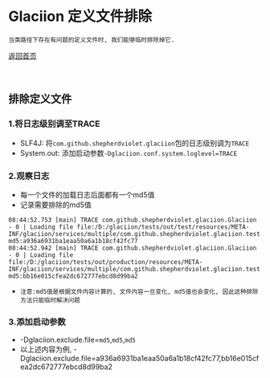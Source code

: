 # Glaciion 定义文件排除

```text
当类路径下存在有问题的定义文件时, 我们能够临时排除掉它. 
```

[返回首页](https://github.com/shepherdviolet/glaciion/blob/master/docs/index-cn.md)

<br>

## 排除定义文件

### 1.将日志级别调至TRACE

* SLF4J: 将`com.github.shepherdviolet.glaciion`包的日志级别调为`TRACE`
* System.out: 添加启动参数`-Dglaciion.conf.system.loglevel=TRACE`

### 2.观察日志

* 每一个文件的加载日志后面都有一个md5值
* 记录需要排除的md5值

```text
08:44:52.753 [main] TRACE com.github.shepherdviolet.glaciion.Glaciion - 0 | Loading file file:/D:/glaciion/tests/out/test/resources/META-INF/glaciion/services/multiple/com.github.shepherdviolet.glaciion.test.SamplePlugin, md5:a936a6931ba1eaa50a6a1b18cf42fc77
08:44:52.942 [main] TRACE com.github.shepherdviolet.glaciion.Glaciion - 0 | Loading file file:/D:/glaciion/tests/out/production/resources/META-INF/glaciion/services/multiple/com.github.shepherdviolet.glaciion.test.SamplePlugin, md5:bb16e015cfea2dc672777ebcd8d99ba2
```

* `注意:md5值是根据文件内容计算的, 文件内容一旦变化, md5值也会变化, 因此这种排除方法只能临时解决问题`

### 3.添加启动参数

* -Dglaciion.exclude.file=`md5`,`md5`,`md5`
* 以上述内容为例, -Dglaciion.exclude.file=a936a6931ba1eaa50a6a1b18cf42fc77,bb16e015cfea2dc672777ebcd8d99ba2
